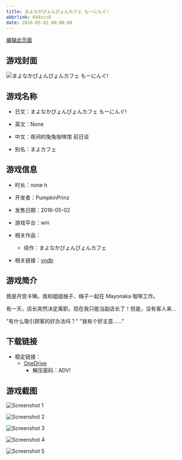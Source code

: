 ```yaml
---
title: まよなかぴょんぴょんカフェ もーにんぐ!
abbrlink: 644ccc6
date: 2016-05-02 00:00:00
---
```

[编辑此页面](https://github.com/ACG-3/ADV3-source/blob/main/source/_posts/games/%E3%81%BE%E3%82%88%E3%81%AA%E3%81%8B%E3%81%B4%E3%82%87%E3%82%93%E3%81%B4%E3%82%87%E3%82%93%E3%82%AB%E3%83%95%E3%82%A7%20%E3%82%82%E3%83%BC%E3%81%AB%E3%82%93%E3%81%90%21.md)

## 游戏封面

![まよなかぴょんぴょんカフェ もーにんぐ!](https://pan.timero.xyz/d/onedrive/img_lib_001/%E3%81%BE%E3%82%88%E3%81%AA%E3%81%8B%E3%81%B4%E3%82%87%E3%82%93%E3%81%B4%E3%82%87%E3%82%93%E3%82%AB%E3%83%95%E3%82%A7%20%E3%82%82%E3%83%BC%E3%81%AB%E3%82%93%E3%81%90%21_cover.avif)


## 游戏名称

- 日文：まよなかぴょんぴょんカフェ もーにんぐ!
- 英文：None
- 中文：夜间的兔兔咖啡馆 前日谈

- 别名：まよカフェ


## 游戏信息

- 时长：none h
- 开发者：PumpkinPrinz
- 发售日期：2016-05-02
- 游戏平台：win
- 相关作品：
   - 续作：まよなかぴょんぴょんカフェ

- 相关链接：[vndb](https://vndb.org/v20034)


## 游戏简介

我是月宫卡琳。我和姐姐柚子、梅子一起在 Mayonaka 咖啡工作。

有一天，店长突然决定离职。现在我只能当副店长了！但是，没有客人来...

"有什么吸引顾客的好办法吗？"
"我有个好主意......"


## 下载链接

- 稳定链接：
    - [OneDrive](https://pan.timero.xyz/onedrive/adv_lib_001/%E3%81%BE%E3%82%88%E3%81%AA%E3%81%8B%E3%81%B4%E3%82%87%E3%82%93%E3%81%B4%E3%82%87%E3%82%93%E3%82%AB%E3%83%95%E3%82%A7%20%E3%82%82%E3%83%BC%E3%81%AB%E3%82%93%E3%81%90%21)
        - 解压密码：ADV!



## 游戏截图


![Screenshot 1](https://pan.timero.xyz/d/onedrive/img_lib_001/%E3%81%BE%E3%82%88%E3%81%AA%E3%81%8B%E3%81%B4%E3%82%87%E3%82%93%E3%81%B4%E3%82%87%E3%82%93%E3%82%AB%E3%83%95%E3%82%A7%20%E3%82%82%E3%83%BC%E3%81%AB%E3%82%93%E3%81%90%21_Screenshot_1.avif)

![Screenshot 2](https://pan.timero.xyz/d/onedrive/img_lib_001/%E3%81%BE%E3%82%88%E3%81%AA%E3%81%8B%E3%81%B4%E3%82%87%E3%82%93%E3%81%B4%E3%82%87%E3%82%93%E3%82%AB%E3%83%95%E3%82%A7%20%E3%82%82%E3%83%BC%E3%81%AB%E3%82%93%E3%81%90%21_Screenshot_2.avif)

![Screenshot 3](https://pan.timero.xyz/d/onedrive/img_lib_001/%E3%81%BE%E3%82%88%E3%81%AA%E3%81%8B%E3%81%B4%E3%82%87%E3%82%93%E3%81%B4%E3%82%87%E3%82%93%E3%82%AB%E3%83%95%E3%82%A7%20%E3%82%82%E3%83%BC%E3%81%AB%E3%82%93%E3%81%90%21_Screenshot_3.avif)

![Screenshot 4](https://pan.timero.xyz/d/onedrive/img_lib_001/%E3%81%BE%E3%82%88%E3%81%AA%E3%81%8B%E3%81%B4%E3%82%87%E3%82%93%E3%81%B4%E3%82%87%E3%82%93%E3%82%AB%E3%83%95%E3%82%A7%20%E3%82%82%E3%83%BC%E3%81%AB%E3%82%93%E3%81%90%21_Screenshot_4.avif)

![Screenshot 5](https://pan.timero.xyz/d/onedrive/img_lib_001/%E3%81%BE%E3%82%88%E3%81%AA%E3%81%8B%E3%81%B4%E3%82%87%E3%82%93%E3%81%B4%E3%82%87%E3%82%93%E3%82%AB%E3%83%95%E3%82%A7%20%E3%82%82%E3%83%BC%E3%81%AB%E3%82%93%E3%81%90%21_Screenshot_5.avif)

